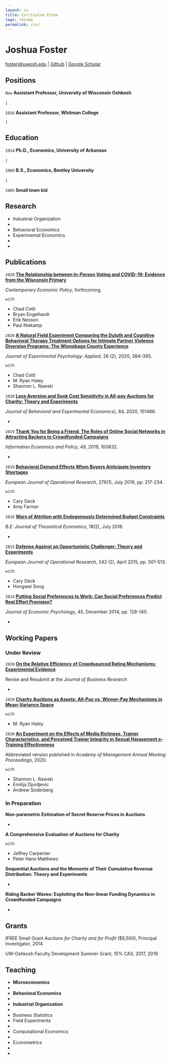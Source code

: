 ```yaml
---
layout: cv
title: Curriculum Vitae
tags: resume
permalink: /cv/
---
```

# Joshua Foster

<div id="webaddress">
<a href="mailto:fosterj@uwosh.edu">fosterj@uwosh.edu</a>
|
<i class="fa fa-github"></i> <a href="https://github.com/josh-r-foster">Github</a>
|
<i class="ai ai-google-scholar"></i> <a href="https://scholar.google.com/citations?hl=en&user=RDxWCAMAAAAJ">Google Scholar</a>
</div>


## Positions

`Now`
__Assistant Professor, University of Wisconsin Oshkosh__ 

`|` <span>&#8203;</span>

`2016`
__Assistant Professor, Whitman College__ 

`|`

## Education

`2014`
__Ph.D., Economics, University of Arkansas__
<!--* Advisor: Cary Deck -->

`|` <span>&#8203;</span>

`2009`
__B.S., Economics, Bentley University__

`|` <span>&#8203;</span>

`2005`
__Small town kid__

## Research 

 * Industrial Organization 
 * <span>&#8203;</span>
 * Behavioral Economics 
 * Experimental Economics
 * <span>&#8203;</span>
 * <span>&#8203;</span>

## Publications

`2020`
<a href="https://www.nber.org/papers/w27187">__The Relationship between In-Person Voting and COVID-19: Evidence from the Wisconsin Primary__</a>

<em>Contemporary Economic Policy</em>, forthcoming. 

`with`
 * Chad Cotti 
 * Bryan Engelhardt 
 * Erik Nesson 
 * Paul Niekamp

`2020`
<a href="https://papers.ssrn.com/sol3/papers.cfm?abstract_id=3438244">__A Natural Field Experiment Comparing the Duluth and Cognitive Behavioral Therapy Treatment Options for Intimate Partner Violence Diversion Programs: The Winnebago County Experience__</a>

<em>Journal of Experimental Psychology: Applied</em>, 26 (2), 2020, 384–395.

`with`
 * Chad Cotti 
 * M. Ryan Haley
 * Shannon L. Rawski

`2020`
<a href="https://papers.ssrn.com/sol3/papers.cfm?abstract_id=2924113">__Loss Aversion and Sunk Cost Sensitivity in All-pay Auctions for Charity: Theory and Experiments__</a>

<em>Journal of Behavioral and Experimental Economics}</em>, 84, 2020, 101486.

 * 

`2019`
<a href="https://papers.ssrn.com/sol3/papers.cfm?abstract_id=3435836">__Thank You for Being a Friend: The Roles of Online Social Networks in Attracting Backers to Crowdfunded Campaigns__</a>

<em>Information Economics and Policy</em>, 49, 2019, 100832. 

 * 

 `2019`
<a href="https://papers.ssrn.com/sol3/papers.cfm?abstract_id=2580534">__Behavioral Demand Effects When Buyers Anticipate Inventory Shortages__</a>

<em>European Journal of Operational Research</em>, 276(1), July 2019, pp. 217-234.

`with`
 * Cary Deck
 * Amy Farmer

 `2018`
<a href="https://papers.ssrn.com/sol3/papers.cfm?abstract_id=2490110">__Wars of Attrition with Endogenously Determined Budget Constraints__</a>

<em>B.E. Journal of Theoretical Economics</em>, 18(2), July 2018.

 * 

 `2015`
<a href="http://www.sciencedirect.com/science/article/pii/S0377221714008133">__Defense Against an Opportunistic Challenger: Theory and Experiments__</a>

<em>European Journal of Operational Research</em>, 242 (2), April 2015, pp. 501-513. 

`with`
 * Cary Deck
 * Hongwei Song

 `2014`
<a href="http://www.sciencedirect.com/science/article/pii/S0167487014000725">__Putting Social Preferences to Work: Can Social Preferences Predict Real Effort Provision?__</a>

<em>Journal of Economic Psychology</em>, 45, December 2014, pp. 128-140.

 * 

## Working Papers

### Under Review

`2020`
<a href="https://papers.ssrn.com/sol3/papers.cfm?abstract_id=3472119">__On the Relative Efficiency of Crowdsourced Rating Mechanisms: Experimental Evidence__</a>

Revise and Resubmit at the <em>Journal of Business Research</em>

 * 

`2020`
<a href="https://papers.ssrn.com/sol3/papers.cfm?abstract_id=3507096">__Charity Auctions as Assets: All-Pay vs. Winner-Pay Mechanisms in Mean-Variance Space__</a>

`with`
 * M. Ryan Haley

`2020`
<a href="https://papers.ssrn.com/sol3/papers.cfm?abstract_id=3541205">__An Experiment on the Effects of Media Richness, Trainer Characteristics, and Perceived Trainer Integrity in Sexual Harassment e-Training Effectiveness__</a>

Abbreviated version published in  <em>Academy of Management Annual Meeting Proceedings</em>, 2020.   

`with`
 * Shannon L. Rawski
 * Emilija Djurdjevic
 * Andrew Soderberg

### In Preparation

__Non-parametric Estimation of Secret Reserve Prices in Auctions__

 * 

__A Comprehensive Evaluation of Auctions for Charity__

`with`
 * Jeffrey Carpenter 
 * Peter Hans Matthews

__Sequential Auctions and the Moments of Their Cumulative Revenue Distribution: Theory and Experiments__

 * 

__Riding Backer Waves: Exploiting the Non-linear Funding Dynamics in Crowdfunded Campaigns__

 * 

## Grants

IFREE Small Grant <em>Auctions for Charity and for Profit</em> (\$9,500), Principal Investigator, 2014.
  
UW-Oshkosh Faculty Development Summer Grant, 15\% CAS, 2017, 2019. 

## Teaching
* **Microeconomics**
* <span>&#8203;</span>
* **Behavioral Economics**
* <span>&#8203;</span>
* **Industrial Organization**
* <span>&#8203;</span>
* Business Statistics
* Field Experiments
* <span>&#8203;</span>
* Computational Economics
* <span>&#8203;</span>
* Econometrics
* <span>&#8203;</span>
* <span>&#8203;</span>

<!-- ### Footer

Last updated: May 2013 -->
